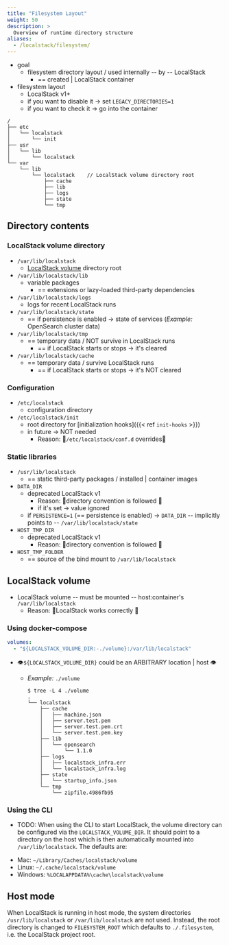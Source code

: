 ```yaml
---
title: "Filesystem Layout"
weight: 50
description: >
  Overview of runtime directory structure
aliases:
  - /localstack/filesystem/
---
```


* goal
  * filesystem directory layout / used internally -- by -- LocalStack
    * == created | LocalStack container
* filesystem layout
  * LocalStack v1+
  * if you want to disable it -> set `LEGACY_DIRECTORIES=1`
  * if you want to check it -> go into the container

```plaintext
/
├── etc
│   └── localstack
│       └── init
├── usr
│   └── lib
│       └── localstack
└── var
    └── lib
        └── localstack    // LocalStack volume directory root
            ├── cache
            ├── lib
            ├── logs
            ├── state
            └── tmp

```


## Directory contents

### LocalStack volume directory

* `/var/lib/localstack`
  * [LocalStack volume](#localstack-volume) directory root
* `/var/lib/localstack/lib`
  * variable packages 
    * == extensions or lazy-loaded third-party dependencies
* `/var/lib/localstack/logs`
  * logs for recent LocalStack runs
* `/var/lib/localstack/state`
  * == if persistence is enabled -> state of services (_Example:_ OpenSearch cluster data)
* `/var/lib/localstack/tmp`
  * == temporary data / NOT survive in LocalStack runs
    * == if LocalStack starts or stops -> it's cleared 
* `/var/lib/localstack/cache`
  * == temporary data / survive LocalStack runs  
    * == if LocalStack starts or stops -> it's NOT cleared

### Configuration

* `/etc/localstack`
  * configuration directory
* `/etc/localstack/init`
  * root directory for [initialization hooks]({{< ref `init-hooks` >}})
  * in future -> NOT needed
    * Reason: 🧠`/etc/localstack/conf.d` overrides🧠

### Static libraries

* `/usr/lib/localstack`
  * == static third-party packages / installed | container images
* `DATA_DIR`
  * deprecated LocalStack v1
    * Reason: 🧠directory convention is followed 🧠
    * if it's set -> value ignored
  * if `PERSISTENCE=1` (== persistence is enabled) -> `DATA_DIR` -- implicitly points to -- `/var/lib/localstack/state` 
* `HOST_TMP_DIR`
  * deprecated LocalStack v1
    * Reason: 🧠directory convention is followed 🧠
* `HOST_TMP_FOLDER`
  * == source of the bind mount to `/var/lib/localstack`

## LocalStack volume

* LocalStack volume -- must be mounted -- host:container's `/var/lib/localstack`
  * Reason: 🧠LocalStack works correctly 🧠 

### Using docker-compose

```yaml
volumes:
  - "${LOCALSTACK_VOLUME_DIR:-./volume}:/var/lib/localstack"
```

* 👁️`${LOCALSTACK_VOLUME_DIR}` could be an ARBITRARY location | host 👁️
  * _Example:_ `./volume`

    ```plaintext
    $ tree -L 4 ./volume
    .
    └── localstack
        ├── cache
        │   ├── machine.json
        │   ├── server.test.pem
        │   ├── server.test.pem.crt
        │   └── server.test.pem.key
        ├── lib
        │   └── opensearch
        │       └── 1.1.0
        ├── logs
        │   ├── localstack_infra.err
        │   └── localstack_infra.log
        ├── state
        │   └── startup_info.json
        └── tmp
            └── zipfile.4986fb95
    ```

### Using the CLI

* TODO:
When using the CLI to start LocalStack, the volume directory can be configured via the `LOCALSTACK_VOLUME_DIR`.
It should point to a directory on the host which is then automatically mounted into `/var/lib/localstack`.
The defaults are:

- Mac: `~/Library/Caches/localstack/volume`
- Linux: `~/.cache/localstack/volume`
- Windows: `%LOCALAPPDATA%\cache\localstack\volume`

## Host mode

When LocalStack is running in host mode, the system directories `/usr/lib/localstack` or `/var/lib/localstack` are not used.
Instead, the root directory is changed to `FILESYSTEM_ROOT` which defaults to `./.filesystem`, i.e. the LocalStack project root.

<!-- For further details, see https://github.com/localstack/localstack/pull/6302, https://github.com/localstack/localstack/pull/5011 -->
